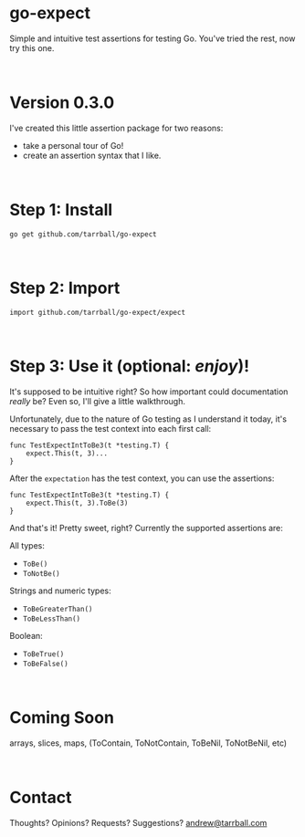 # go-expect
Simple and intuitive test assertions for testing Go. You've tried the rest, now try this one.

<br />

# Version 0.3.0
I've created this little assertion package for two reasons:
  * take a personal tour of Go!
  * create an assertion syntax that I like.

<br />

# Step 1: Install
`go get github.com/tarrball/go-expect`

<br />

# Step 2: Import
`import github.com/tarrball/go-expect/expect`

<br />

# Step 3: Use it (optional: _enjoy_)!
It's supposed to be intuitive right? So how important could documentation _really_ be? Even so, I'll give a little walkthrough. 

Unfortunately, due to the nature of Go testing as I understand it today, it's necessary to pass the test context into each first call:

    func TestExpectIntToBe3(t *testing.T) {
	    expect.This(t, 3)...
    }
    
After the `expectation` has the test context, you can use the assertions:

    func TestExpectIntToBe3(t *testing.T) {
	    expect.This(t, 3).ToBe(3)
    }
    
And that's it! Pretty sweet, right?
Currently the supported assertions are: 

All types:
* `ToBe()`
* `ToNotBe()`

Strings and numeric types:
* `ToBeGreaterThan()`
* `ToBeLessThan()`

Boolean:
* `ToBeTrue()`
* `ToBeFalse()`

<br />

# Coming Soon
arrays, slices, maps, (ToContain, ToNotContain, ToBeNil, ToNotBeNil, etc)

<br />

# Contact
Thoughts? Opinions? Requests? Suggestions?
<andrew@tarrball.com>
